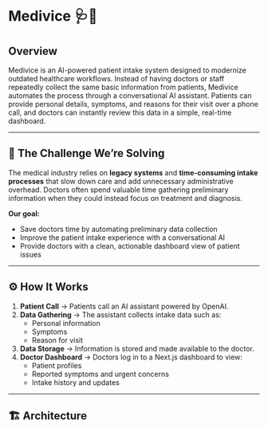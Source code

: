 # Medivice 🩺🤖

## Overview  
Medivice is an AI-powered patient intake system designed to modernize outdated healthcare workflows. Instead of having doctors or staff repeatedly collect the same basic information from patients, Medivice automates the process through a conversational AI assistant. Patients can provide personal details, symptoms, and reasons for their visit over a phone call, and doctors can instantly review this data in a simple, real-time dashboard.  

---

## 🚩 The Challenge We’re Solving  
The medical industry relies on **legacy systems** and **time-consuming intake processes** that slow down care and add unnecessary administrative overhead. Doctors often spend valuable time gathering preliminary information when they could instead focus on treatment and diagnosis.  

**Our goal:**  
- Save doctors time by automating preliminary data collection  
- Improve the patient intake experience with a conversational AI  
- Provide doctors with a clean, actionable dashboard view of patient issues  

---

## ⚙️ How It Works  
1. **Patient Call** → Patients call an AI assistant powered by OpenAI.  
2. **Data Gathering** → The assistant collects intake data such as:  
   - Personal information  
   - Symptoms  
   - Reason for visit  
3. **Data Storage** → Information is stored and made available to the doctor.  
4. **Doctor Dashboard** → Doctors log in to a Next.js dashboard to view:  
   - Patient profiles  
   - Reported symptoms and urgent concerns  
   - Intake history and updates  

---

## 🏗️ Architecture  

